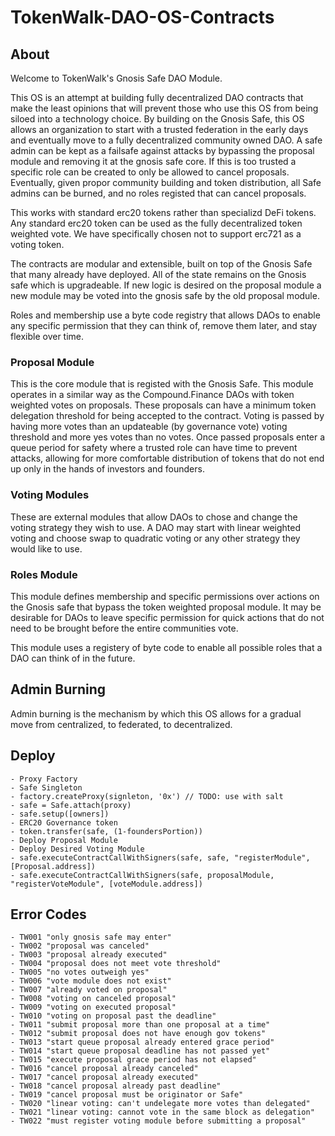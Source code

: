 # TokenWalk-DAO-OS-Contracts

## About

Welcome to TokenWalk's Gnosis Safe DAO Module.

This OS is an attempt at building fully decentralized DAO contracts that make the least opinions that will prevent those who use this OS from being siloed into a technology choice. By building on the Gnosis Safe, this OS allows an organization to start with a trusted federation in the early days and eventually move to a fully decentralized community owned DAO. A safe admin can be kept as a failsafe against attacks by bypassing the proposal module and removing it at the gnosis safe core. If this is too trusted a specific role can be created to only be allowed to cancel proposals. Eventually, given propor community building and token distribution, all Safe admins can be burned, and no roles registed that can cancel proposals.

This works with standard erc20 tokens rather than specializd DeFi tokens. Any standard erc20 token can be used as the fully decentralized token weighted vote. We have specifically chosen not to support erc721 as a voting token. 

The contracts are modular and extensible, built on top of the Gnosis Safe that many already have deployed. All of the state remains on the Gnosis safe which is upgradeable. If new logic is desired on the proposal module a new module may be voted into the gnosis safe by the old proposal module. 

Roles and membership use a byte code registry that allows DAOs to enable any specific permission that they can think of, remove them later, and stay flexible over time.

### Proposal Module

This is the core module that is registed with the Gnosis Safe. This module operates in a similar way as the Compound.Finance DAOs with token weighted votes on proposals. These proposals can have a minimum token delegation threshold for being accepted to the contract. Voting is passed by having more votes than an updateable (by governance vote) voting threshold and more yes votes than no votes. Once passed proposals enter a queue period for safety where a trusted role can have time to prevent attacks, allowing for more comfortable distribution of tokens that do not end up only in the hands of investors and founders.

### Voting Modules

These are external modules that allow DAOs to chose and change the voting strategy they wish to use. A DAO may start with linear weighted voting and choose swap to quadratic voting or any other strategy they would like to use.

### Roles Module

This module defines membership and specific permissions over actions on the Gnosis safe that bypass the token weighted proposal module. It may be desirable for DAOs to leave specific permission for quick actions that do not need to be brought before the entire communities vote.

This module uses a registery of byte code to enable all possible roles that a DAO can think of in the future.

## Admin Burning

Admin burning is the mechanism by which this OS allows for a gradual move from centralized, to federated, to decentralized. 

## Deploy 

```
- Proxy Factory
- Safe Singleton
- factory.createProxy(signleton, '0x') // TODO: use with salt
- safe = Safe.attach(proxy)
- safe.setup([owners])
- ERC20 Governance token
- token.transfer(safe, (1-foundersPortion))
- Deploy Proposal Module
- Deploy Desired Voting Module
- safe.executeContractCallWithSigners(safe, safe, "registerModule", [Proposal.address])
- safe.executeContractCallWithSigners(safe, proposalModule, "registerVoteModule", [voteModule.address])
``` 

## Error Codes
```
- TW001 "only gnosis safe may enter"
- TW002 "proposal was canceled"
- TW003 "proposal already executed"
- TW004 "proposal does not meet vote threshold"
- TW005 "no votes outweigh yes"
- TW006 "vote module does not exist"
- TW007 "already voted on proposal"
- TW008 "voting on canceled proposal"
- TW009 "voting on executed proposal"
- TW010 "voting on proposal past the deadline"
- TW011 "submit proposal more than one proposal at a time"
- TW012 "submit proposal does not have enough gov tokens"
- TW013 "start queue proposal already entered grace period"
- TW014 "start queue proposal deadline has not passed yet"
- TW015 "execute proposal grace period has not elapsed"
- TW016 "cancel proposal already canceled"
- TW017 "cancel proposal already executed"
- TW018 "cancel proposal already past deadline"
- TW019 "cancel proposal must be originator or Safe"
- TW020 "linear voting: can't undelegate more votes than delegated"
- TW021 "linear voting: cannot vote in the same block as delegation"
- TW022 "must register voting module before submitting a proposal"
```